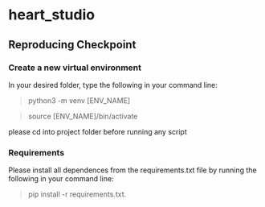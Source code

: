 # heart_studio

## Reproducing Checkpoint
### Create a new virtual environment
In your desired folder, type the following in your command line:
>python3 -m venv [ENV_NAME]

>source [ENV_NAME]/bin/activate

please cd into project folder before running any script

### Requirements
Please install all dependences from the requirements.txt file by running the following in your command line:
> pip install -r requirements.txt.

